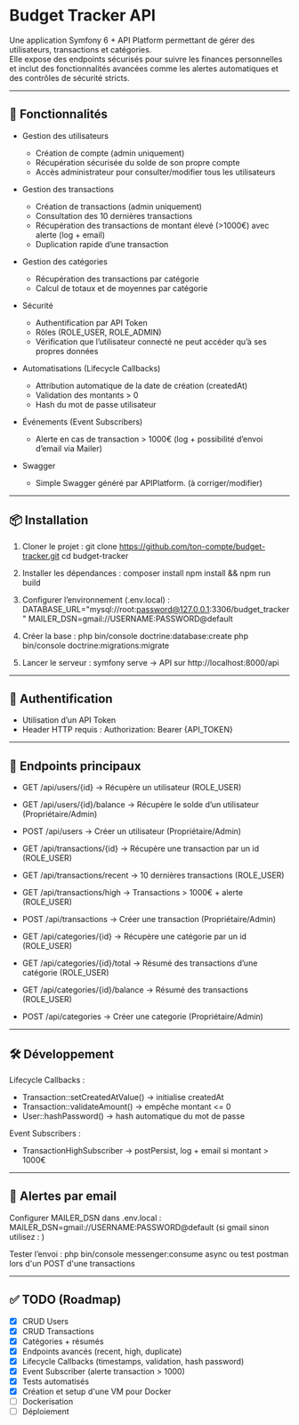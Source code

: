 # Budget Tracker API

Une application Symfony 6 + API Platform permettant de gérer des utilisateurs, transactions et catégories.  
Elle expose des endpoints sécurisés pour suivre les finances personnelles et inclut des fonctionnalités avancées comme les alertes automatiques et des contrôles de sécurité stricts.

------------------------------------------------------------
🚀 Fonctionnalités
------------------------------------------------------------
- Gestion des utilisateurs
  - Création de compte (admin uniquement)
  - Récupération sécurisée du solde de son propre compte
  - Accès administrateur pour consulter/modifier tous les utilisateurs

- Gestion des transactions
  - Création de transactions (admin uniquement)
  - Consultation des 10 dernières transactions
  - Récupération des transactions de montant élevé (>1000€) avec alerte (log + email)
  - Duplication rapide d’une transaction

- Gestion des catégories
  - Récupération des transactions par catégorie
  - Calcul de totaux et de moyennes par catégorie

- Sécurité
  - Authentification par API Token
  - Rôles (ROLE_USER, ROLE_ADMIN)
  - Vérification que l’utilisateur connecté ne peut accéder qu’à ses propres données

- Automatisations (Lifecycle Callbacks)
  - Attribution automatique de la date de création (createdAt)
  - Validation des montants > 0
  - Hash du mot de passe utilisateur

- Événements (Event Subscribers)
  - Alerte en cas de transaction > 1000€ (log + possibilité d’envoi d’email via Mailer)
 
- Swagger
  - Simple Swagger généré par APIPlatform. (à corriger/modifier)

------------------------------------------------------------
📦 Installation
------------------------------------------------------------
1. Cloner le projet :
   git clone https://github.com/ton-compte/budget-tracker.git
   cd budget-tracker

2. Installer les dépendances :
   composer install
   npm install && npm run build 

4. Configurer l’environnement (.env.local) :
   DATABASE_URL="mysql://root:password@127.0.0.1:3306/budget_tracker"
   MAILER_DSN=gmail://USERNAME:PASSWORD@default

5. Créer la base :
   php bin/console doctrine:database:create
   php bin/console doctrine:migrations:migrate

6. Lancer le serveur :
   symfony serve
   -> API sur http://localhost:8000/api

------------------------------------------------------------
🔑 Authentification
------------------------------------------------------------
- Utilisation d’un API Token
- Header HTTP requis :
  Authorization: Bearer {API_TOKEN}

------------------------------------------------------------
📌 Endpoints principaux
------------------------------------------------------------
- GET  /api/users/{id}                    -> Récupère un utilisateur (ROLE_USER)
- GET  /api/users/{id}/balance            -> Récupère le solde d’un utilisateur (Propriétaire/Admin)
- POST /api/users                         -> Créer un utilisateur (Propriétaire/Admin)

- GET  /api/transactions/{id}             -> Récupère une transaction par un id (ROLE_USER)
- GET  /api/transactions/recent           -> 10 dernières transactions (ROLE_USER)
- GET  /api/transactions/high             -> Transactions > 1000€ + alerte (ROLE_USER)
- POST /api/transactions                  -> Créer une transaction (Propriétaire/Admin)

- GET  /api/categories/{id}               -> Récupère une catégorie par un id (ROLE_USER)
- GET  /api/categories/{id}/total         -> Résumé des transactions d’une catégorie (ROLE_USER)
- GET  /api/categories/{id}/balance       -> Résumé des transactions (ROLE_USER)
- POST /api/categories                    -> Créer une categorie (Propriétaire/Admin)

------------------------------------------------------------
🛠️ Développement
------------------------------------------------------------
Lifecycle Callbacks :
- Transaction::setCreatedAtValue() -> initialise createdAt
- Transaction::validateAmount() -> empêche montant <= 0
- User::hashPassword() -> hash automatique du mot de passe

Event Subscribers :
- TransactionHighSubscriber -> postPersist, log + email si montant > 1000€

------------------------------------------------------------
📧 Alertes par email
------------------------------------------------------------
Configurer MAILER_DSN dans .env.local :
MAILER_DSN=gmail://USERNAME:PASSWORD@default (si gmail sinon utilisez : )

Tester l’envoi :
php bin/console messenger:consume async 
ou
test postman lors d'un POST d'une transactions

------------------------------------------------------------
✅ TODO (Roadmap)
------------------------------------------------------------
- [x] CRUD Users
- [x] CRUD Transactions
- [x] Catégories + résumés
- [x] Endpoints avancés (recent, high, duplicate)
- [x] Lifecycle Callbacks (timestamps, validation, hash password)
- [x] Event Subscriber (alerte transaction > 1000)
- [x] Tests automatisés
- [x] Création et setup d'une VM pour Docker
- [ ] Dockerisation
- [ ] Déploiement
